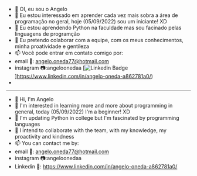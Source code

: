 - 👋 OI, eu sou o Angelo  
- 👀 Eu estou interessado em aprender cada vez mais sobra a área de programação no geral, hoje (05/09/2022) sou um iniciante! XD
- 🌱 Eu estou aprendendo Python na faculdade mas sou facinado pelas linguagens de programção 
- 💞️ Eu pretendo colaborar com a equipe, com os meus conhecimentos, minha proatividade e gentileza
- 📫 Você pode entrar em contato comigo por:
-   email 📧: angelo.oneda77@hotmail.com
-   instagram 📷:angeloonedaa
[![Linkedin Badge](https://img.shields.io/badge/-LinkedIn-blue?style=flat-square&logo=Linkedin&logoColor=white&link=https://www.linkedin.com/in/angelo-oneda-a862781a0//)]https://www.linkedin.com/in/angelo-oneda-a862781a0/)
- 



-------------------------------------------------------------------------------------------------------------------------------------------------------------------------
- 👋 Hi, I'm Angelo
- 👀 I'm interested in learning more and more about programming in general, today (05/09/2022) I'm a beginner! XD
- 🌱 I'm updating Python in college but I'm fascinated by programming languages
- 💞️ I intend to collaborate with the team, with my knowledge, my proactivity and kindness
- 📫 You can contact me by:
- email 📧: angelo.oneda77@hotmail.com
- instagram 📷:angeloonedaa
- Linkedin 💼: https://www.linkedin.com/in/angelo-oneda-a862781a0/
